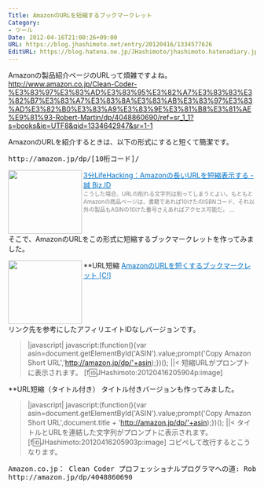 ```yaml
---
Title: AmazonのURLを短縮するブックマークレット
Category:
- ツール
Date: 2012-04-16T21:00:26+09:00
URL: https://blog.jhashimoto.net/entry/20120416/1334577626
EditURL: https://blog.hatena.ne.jp/JHashimoto/jhashimoto.hatenadiary.jp/atom/entry/12921228815717256439
---
```


Amazonの製品紹介ページのURLって煩雑ですよね。
http://www.amazon.co.jp/Clean-Coder-%E3%83%97%E3%83%AD%E3%83%95%E3%82%A7%E3%83%83%E3%82%B7%E3%83%A7%E3%83%8A%E3%83%AB%E3%83%97%E3%83%AD%E3%82%B0%E3%83%A9%E3%83%9E%E3%81%B8%E3%81%AE%E9%81%93-Robert-Martin/dp/4048860690/ref=sr_1_1?s=books&ie=UTF8&qid=1334642947&sr=1-1

AmazonのURLを紹介するときは、以下の形式にすると短くて簡潔です。
<pre>
http://amazon.jp/dp/[10桁コード]/
</pre>
<a href="http://bizmakoto.jp/bizid/articles/0805/13/news065.html" target="_blank"><img class="alignleft" align="left" border="0" src="http://capture.heartrails.com/150x130/shadow?http://bizmakoto.jp/bizid/articles/0805/13/news065.html" alt="" width="150" height="130" /></a><a style="color:#0070C5;" href="http://bizmakoto.jp/bizid/articles/0805/13/news065.html" target="_blank">3分LifeHacking：Amazonの長いURLを短縮表示する - 誠 Biz.ID</a><a href="http://b.hatena.ne.jp/entry/http://bizmakoto.jp/bizid/articles/0805/13/news065.html" target="_blank"><img border="0" src="http://b.hatena.ne.jp/entry/image/http://bizmakoto.jp/bizid/articles/0805/13/news065.html" alt="" /></a><br><span style="color: #808080;font-size: 80%;">こうした場合、URLの削れる文字列は削ってしまうとよい。もともとAmazonの商品ページは、書籍であれば10けたのISBNコード、それ以外の製品もASINの10けた番号さえあればアクセス可能だ。 ...</span><br style="clear:both;" />
そこで、AmazonのURLをこの形式に短縮するブックマークレットを作ってみました。

**URL短縮
<a href="http://creazy.net/2008/05/amazon_short_url_bookmarklet.html" target="_blank"><img class="alignleft" align="left" border="0" src="http://capture.heartrails.com/150x130/shadow?http://creazy.net/2008/05/amazon_short_url_bookmarklet.html" alt="" width="150" height="130" /></a><a style="color:#0070C5;" href="http://creazy.net/2008/05/amazon_short_url_bookmarklet.html" target="_blank">AmazonのURLを短くするブックマークレット [C!]</a><a href="http://b.hatena.ne.jp/entry/http://creazy.net/2008/05/amazon_short_url_bookmarklet.html" target="_blank"><img border="0" src="http://b.hatena.ne.jp/entry/image/http://creazy.net/2008/05/amazon_short_url_bookmarklet.html" alt="" /></a><br><span style="color: #808080;font-size: 80%;"></span><br style="clear:both;" />
リンク先を参考にしたアフィリエイトIDなしバージョンです。
>|javascript|
javascript:(function(){var asin=document.getElementById('ASIN').value;prompt('Copy Amazon Short URL','http://amazon.jp/dp/'+asin);})();
||<
短縮URLがプロンプトに表示されます。
[f:id:JHashimoto:20120416205904p:image]

**URL短縮（タイトル付き）
タイトル付きバージョンも作ってみました。
>|javascript|
javascript:(function(){var asin=document.getElementById('ASIN').value;prompt('Copy Amazon Short URL',document.title + 'http://amazon.jp/dp/'+asin);})();
||<
タイトルとURLを連結した文字列がプロンプトに表示されます。
[f:id:JHashimoto:20120416205903p:image]
コピペして改行するとこうなります。
<pre>
Amazon.co.jp： Clean Coder プロフェッショナルプログラマへの道: Robert C. Martin, 角征典: 本
http://amazon.jp/dp/4048860690
</pre>
